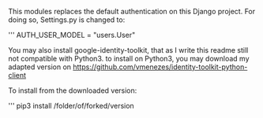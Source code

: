 This modules replaces the default authentication on this Django project.
For doing so, Settings.py is changed to:


''' AUTH_USER_MODEL = "users.User"


You may also install google-identity-toolkit, that as I write this readme still not compatible with Python3.
to install on Python3, you may download my adapted version on https://github.com/vmenezes/identity-toolkit-python-client


To install from the downloaded version:


''' pip3 install /folder/of/forked/version





